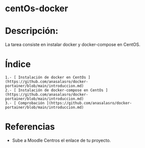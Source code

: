 # centOs-docker  

# Descripción:  

La tarea consiste en instalar docker y docker-compose en CentOS.

# Índice  

	1.- [ Instalación de docker en CentOs ](https://github.com/anasalasro/docker-portainer/blob/main/introduccion.md)  
	2.- [ Instalación de docker-compose en CentOs ](https://github.com/anasalasro/docker-portainer/blob/main/introduccion.md) 
	3.- [ Comprobación ](https://github.com/anasalasro/docker-portainer/blob/main/introduccion.md) 

# Referencias

- Sube a Moodle Centros el enlace de tu proyecto.
